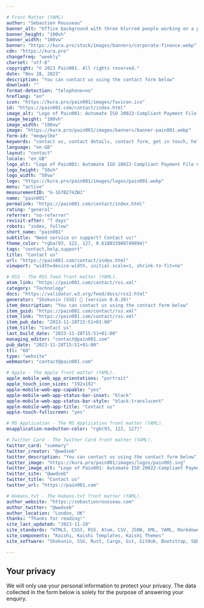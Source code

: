 ```yaml
---

# Front Matter (YAML)
author: "Sebastien Rousseau"
banner_alt: "Office background with three blurred people working on a project in front of a tablet"
banner_height: "100vh"
banner_width: "100vw"
banner: "https://kura.pro/stock/images/banners/corporate-finance.webp"
cdn: "https://kura.pro"
changefreq: "weekly"
charset: "utf-8"
copyright: "© 2023 Pain001. All rights reserved."
date: "Nov 28, 2023"
description: "You can contact us using the contact form below"
download: ""
format-detection: "telephone=no"
hreflang: "en"
icon: "https://kura.pro/pain001/images/favicon.ico"
id: "https://pain001.com/contact/index.html"
image_alt: "Logo of Pain001: Automate ISO 20022-Compliant Payment File Creation"
image_height: "100vh"
image_width: "100vw"
image: "https://kura.pro/pain001/images/banners/banner-pain001.webp"
form-id: "meqwylbe"
keywords: "contact us, contact details, contact form, get in touch, help center, reach out, technical support"
language: "en-GB"
layout: "contact"
locale: "en_GB"
logo_alt: "Logo of Pain001: Automate ISO 20022-Compliant Payment File Creation"
logo_height: "50vh"
logo_width: "50vw"
logo: "https://kura.pro/pain001/images/logos/pain001.webp"
menu: "active"
measurementID: "G-167B274ZWJ"
name: "pain001"
permalink: "https://pain001.com/contact/index.html"
rating: "general"
referrer: "no-referrer"
revisit-after: "7 days"
robots: "index, follow"
short_name: "pain001"
subtitle: "Need service or support? Contact us!"
theme_color: "rgba(93, 122, 127, 0.618033988749894)"
tags: "contact,help,support"
title: "Contact us"
url: "https://pain001.com/contact/index.html"
viewport: "width=device-width, initial-scale=1, shrink-to-fit=no"

# RSS - The RSS feed front matter (YAML).
atom_link: "https://pain001.com/contact/rss.xml"
category: "Technology"
docs: "https://validator.w3.org/feed/docs/rss2.html"
generator: "Shokunin (SSG) 🦀 (version 0.0.20)"
item_description: "You can contact us using the contact form below"
item_guid: "https://pain001.com/contact/rss.xml"
item_link: "https://pain001.com/contact/rss.xml"
item_pub_date: "2023-11-28T15:51+01:00"
item_title: "Contact us"
last_build_date: "2023-11-28T15:51+01:00"
managing_editor: "contact@pain001.com"
pub_date: "2023-11-28T15:51+01:00"
ttl: "60"
type: "website"
webmaster: "contact@pain001.com"

# Apple - The Apple front matter (YAML).
apple_mobile_web_app_orientations: "portrait"
apple_touch_icon_sizes: "192x192"
apple-mobile-web-app-capable: "yes"
apple-mobile-web-app-status-bar-inset: "black"
apple-mobile-web-app-status-bar-style: "black-translucent"
apple-mobile-web-app-title: "Contact us"
apple-touch-fullscreen: "yes"

# MS Application - The MS Application front matter (YAML).
msapplication-navbutton-color: "rgb(93, 122, 127)"

# Twitter Card - The Twitter Card front matter (YAML).
twitter_card: "summary"
twitter_creator: "@wwdseb"
twitter_description: "You can contact us using the contact form below"
twitter_image: "https://kura.pro/pain001/images/logos/pain001.svg"
twitter_image_alt: "Logo of Pain001: Automate ISO 20022-Compliant Payment File Creation"
twitter_site: "@wwdseb"
twitter_title: "Contact us"
twitter_url: "https://pain001.com"

# Humans.txt - The Humans.txt front matter (YAML).
author_website: "https://sebastienrousseau.com"
author_twitter: "@wwdseb"
author_location: "London, UK"
thanks: "Thanks for reading!"
site_last_updated: "2023-11-28"
site_standards: "HTML5, CSS3, RSS, Atom, CSV, JSON, XML, YAML, Markdown, TOML, SQLite"
site_components: "Kaishi, Kaishi Templates, Kaishi Themes"
site_software: "Shokunin, SSG, Rust, Cargo, Git, GitHub, Bootstrap, SQLite, VS Code"

---
```


## Your privacy

We will only use your personal information to protect your privacy. The data
collected in the form below is solely for the purpose of answering your enquiry.
